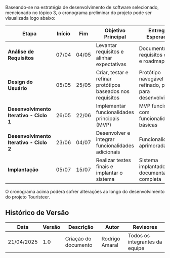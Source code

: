 
Baseando-se na estratégia de desenvolvimento de software selecionado, mencionado no tópico 3, o cronograma preliminar do projeto pode ser visualizada logo abaixo:

| **Etapa**                     | **Início** | **Fim**   | **Objetivo Principal**                                | **Entregas Esperadas**                          | **Validação do Cliente**                          |
|-------------------------------|------------|-----------|-------------------------------------------------------|------------------------------------------------|---------------------------------------------------|
| **Análise de Requisitos**      | 07/04      | 04/05     | Levantar requisitos e alinhar expectativas            | Documento de requisitos claros e roadmap inicial | Reunião para validação e aprovação dos requisitos |
| **Design do Usuário**          | 05/05      | 25/05     | Criar, testar e refinar protótipos baseados nos requisitos | Protótipo navegável e refinado, pronto para desenvolvimento | Apresentação do protótipo para feedback e aprovação |
| **Desenvolvimento Iterativo - Ciclo 1** | 26/05 | 22/06 | Implementar funcionalidades principais (MVP)          | MVP funcional com funcionalidades básicas       | Demonstração do MVP para validação                |
| **Desenvolvimento Iterativo - Ciclo 2** | 23/06 | 04/07 | Desenvolver e integrar funcionalidades adicionais     | Funcionalidades aprimoradas                     | Feedback sobre funcionalidades adicionais         |
| **Implantação**                | 05/07      | 15/07     | Realizar testes finais e implantar o sistema          | Sistema implantado e documentação completa      | Aceitação final do sistema pelo cliente           |

O cronograma acima poderá sofrer alterações ao longo do desenvolvimento do projeto Touristeer.

## Histórico de Versão
| Data | Versão | Descrição | Autor | Revisores|
|-|-|-|-|-|
|21/04/2025| 1.0 | Criação do documento |Rodrigo Amaral|Todos os integrantes da equipe|

